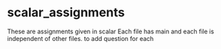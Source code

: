 # scalar_assignments
These are assignments given in scalar
Each file has main and each file is independent of other files.
<TBD>
to add question for each
